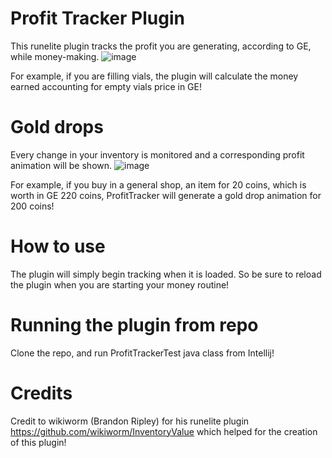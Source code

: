# Profit Tracker Plugin
This runelite plugin tracks the profit you are generating, according to GE, while money-making.
![image](https://user-images.githubusercontent.com/8212109/94357201-5d4c1780-009f-11eb-9c73-17c279edd613.png)

For example, if you are filling vials, the plugin will calculate the money earned accounting for empty vials price in GE!


# Gold drops
Every change in your inventory is monitored and a corresponding profit animation will be shown.
![image](https://user-images.githubusercontent.com/8212109/94357070-393c0680-009e-11eb-96a1-8fa7469ee6e1.png)

For example, if you buy in a general shop, an item for 20 coins, which is worth in GE 220 coins,
ProfitTracker will generate a gold drop animation for 200 coins!

# How to use
The plugin will simply begin tracking when it is loaded. So be sure to reload the plugin when you are starting your money routine!

# Running the plugin from repo
Clone the repo, and run ProfitTrackerTest java class from Intellij!

# Credits
Credit to wikiworm (Brandon Ripley) for his runelite plugin
https://github.com/wikiworm/InventoryValue
which helped for the creation of this plugin!

